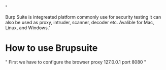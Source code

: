 
"

Burp Suite is integreated platform commonly use for security testing
it can also be used as proxy, intruder, scanner, decoder etc.
Avalible for Mac, Linux, and Windows."

# How to use Brupsuite 

  " First we have to configure the browser proxy 
  127.0.0.1 port 8080 " 

